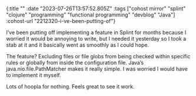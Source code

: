 {:title ""
 :date "2023-07-26T13:57:52.805Z"
 :tags ["cohost mirror" "splint" "clojure" "programming" "functional programming" "devblog" "Java"]
 :cohost-url "2212320-i-ve-been-putting-of"}

I’ve been putting off implementing a feature in Splint for months because I worried it would be annoying to write, but I needed it yesterday so I took a stab at it and it basically went as smoothly as I could hope.

The feature? Excluding files or file globs from being checked within specific rules or globally from inside the configuration file. Java’s java.nio.file.PathMatcher makes it really simple. I was worried I would have to implement it myself.

Lots of hoopla for nothing. Feels great to see it work.
